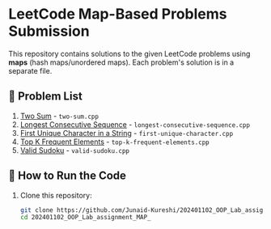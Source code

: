 # LeetCode Map-Based Problems Submission  

This repository contains solutions to the given LeetCode problems using **maps** (hash maps/unordered maps). Each problem's solution is in a separate file.  

## 📌 Problem List  

1. [Two Sum](https://leetcode.com/problems/two-sum) - `two-sum.cpp`
2. [Longest Consecutive Sequence](https://leetcode.com/problems/longest-consecutive-sequence) - `longest-consecutive-sequence.cpp`
3. [First Unique Character in a String](https://leetcode.com/problems/first-unique-character-in-a-string) - `first-unique-character.cpp`
4. [Top K Frequent Elements](https://leetcode.com/problems/top-k-frequent-elements) - `top-k-frequent-elements.cpp`
5. [Valid Sudoku](https://leetcode.com/problems/valid-sudoku) - `valid-sudoku.cpp`

## 🚀 How to Run the Code  

1. Clone this repository:  
   ```sh
   git clone https://github.com/Junaid-Kureshi/202401102_OOP_Lab_assignment_MAP_
   cd 202401102_OOP_Lab_assignment_MAP_
